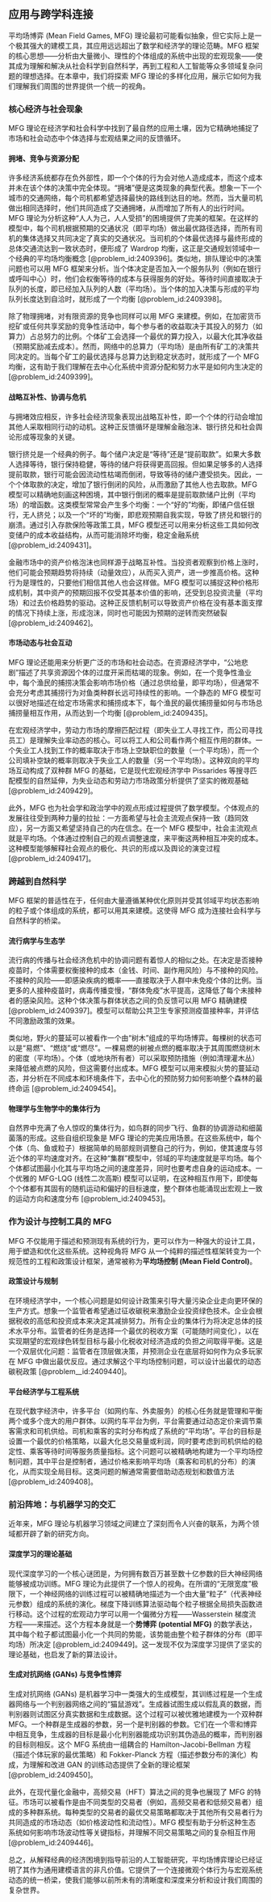 ## 应用与跨学科连接

平均场博弈 (Mean Field Games, MFG) 理论最初可能看似抽象，但它实际上是一个极其强大的建模工具，其应用远远超出了数学和经济学的理论范畴。MFG 框架的核心思想——分析由大量微小、理性的个体组成的系统中出现的宏观现象——使其成为理解和解决从社会科学到自然科学，再到工程和人工智能等众多领域复杂问题的理想选择。在本章中，我们将探索 MFG 理论的多样化应用，展示它如何为我们理解我们周围的世界提供一个统一的视角。

### 核心经济与社会现象

MFG 理论在经济学和社会科学中找到了最自然的应用土壤，因为它精确地捕捉了市场和社会动态中个体选择与宏观结果之间的反馈循环。

#### 拥堵、竞争与资源分配

许多经济系统都存在负外部性，即一个个体的行为会对他人造成成本，而这个成本并未在该个体的决策中完全体现。“拥堵”便是这类现象的典型代表。想象一下一个城市的交通网络，每个司机都希望选择最快的路线到达目的地。然而，当大量司机做出相同选择时，他们共同造成了交通拥堵，从而增加了所有人的出行时间。MFG 理论为分析这种“人人为己，人人受损”的困境提供了完美的框架。在这样的模型中，每个司机根据预期的交通状况（即平均场）做出最优路径选择，而所有司机的集体选择又共同决定了真实的交通状况。当司机的个体最优选择与最终形成的总体交通流达到一致状态时，便形成了 Wardrop 均衡，这正是交通规划领域中一个经典的平均场均衡概念 [@problem_id:2409396]。类似地，排队理论中的决策问题也可以用 MFG 框架来分析。当个体决定是否加入一个服务队列（例如在银行或呼叫中心）时，他们会权衡等待的成本与获得服务的好处。等待时间直接取决于队列的长度，即已经加入队列的人数（平均场）。当个体的加入决策与形成的平均队列长度达到自洽时，就形成了一个均衡 [@problem_id:2409398]。

除了物理拥堵，对有限资源的竞争也同样可以用 MFG 来建模。例如，在加密货币挖矿或任何共享奖励的竞争性活动中，每个参与者的收益取决于其投入的努力（如算力）占总努力的比例。个体矿工会选择一个最优的算力投入，以最大化其净收益（预期奖励减去成本）。然而，网络中的总算力（平均场）是由所有矿工的决策共同决定的。当每个矿工的最优选择与总算力达到稳定状态时，就形成了一个 MFG 均衡，这有助于我们理解在去中心化系统中资源分配和努力水平是如何内生决定的 [@problem_id:2409399]。

#### 战略互补性、协调与危机

与拥堵效应相反，许多社会经济现象表现出战略互补性，即一个个体的行动会增加其他人采取相同行动的动机。这种正反馈循环是理解金融泡沫、银行挤兑和社会舆论形成等现象的关键。

银行挤兑是一个经典的例子。每个储户决定是“等待”还是“提前取款”。如果大多数人选择等待，银行保持稳健，等待的储户将获得更高回报。但如果足够多的人选择提前取款，银行可能会因流动性枯竭而倒闭，导致等待的储户遭受损失。因此，一个个体取款的决定，增加了银行倒闭的风险，从而激励了其他人也去取款。MFG 模型可以精确地刻画这种困境，其中银行倒闭的概率是提前取款储户比例（平均场）的增函数。这类模型常常会产生多个均衡：一个“好的”均衡，即储户信任银行，无人挤兑；以及一个“坏的”均衡，即悲观预期自我实现，导致了挤兑和银行的崩溃。通过引入存款保险等政策工具，MFG 模型还可以用来分析这些工具如何改变储户的成本收益结构，从而可能消除坏均衡，稳定金融系统 [@problem_id:2409431]。

金融市场中的资产价格泡沫也同样源于战略互补性。当投资者观察到价格上涨时，他们可能会预期趋势将持续（动量效应），从而买入资产，进一步推高价格。这种行为是理性的，只要他们相信其他人也会这样做。MFG 模型可以捕捉这种价格形成机制，其中资产的预期回报不仅受其基本价值的影响，还受到总投资流量（平均场）和过去价格趋势的驱动。这种正反馈机制可以导致资产价格在没有基本面支撑的情况下持续上涨，形成泡沫，同时也可能因为预期的逆转而突然破裂 [@problem_id:2409462]。

#### 市场动态与社会互动

MFG 理论还能用来分析更广泛的市场和社会动态。在资源经济学中，“公地悲剧”描述了共享资源因个体的过度开采而枯竭的现象。例如，在一个竞争性渔业中，每个渔民的捕捞决策会影响市场价格（通过总供给量，即平均场），但通常不会充分考虑其捕捞行为对鱼类种群长远可持续性的影响。一个静态的 MFG 模型可以很好地描述在给定市场需求和捕捞成本下，每个渔民的最优捕捞量如何与市场总捕捞量相互作用，从而达到一个均衡 [@problem_id:2409435]。

在宏观经济学中，劳动力市场的摩擦匹配过程（即失业工人寻找工作，而公司寻找员工）是理解失业率动态的核心。可以将工人和公司看作两个相互作用的群体。一个失业工人找到工作的概率取决于市场上空缺职位的数量（一个平均场），而一个公司填补空缺的概率则取决于失业工人的数量（另一个平均场）。这种双向的平均场互动构成了双种群 MFG 的基础，它是现代宏观经济学中 Pissarides 等搜寻匹配模型的自然延伸，为失业动态和劳动力市场政策分析提供了坚实的微观基础 [@problem_id:2409429]。

此外，MFG 也为社会学和政治学中的观点形成过程提供了数学模型。个体观点的发展往往受到两种力量的拉扯：一方面希望与社会主流观点保持一致（趋同效应），另一方面又希望坚持自己的内在信念。在一个 MFG 模型中，社会主流观点就是平均场。个体通过控制自己的观点调整速度，来平衡这两种相互冲突的成本。这种模型能够解释社会观点的极化、共识的形成以及舆论的演变过程 [@problem_id:2409417]。

### 跨越到自然科学

MFG 框架的普适性在于，任何由大量遵循某种优化原则并受其邻域平均状态影响的粒子或个体组成的系统，都可以用其来建模。这使得 MFG 成为连接社会科学与自然科学的桥梁。

#### 流行病学与生态学

流行病的传播与社会经济危机中的协调问题有着惊人的相似之处。在决定是否接种疫苗时，个体需要权衡接种的成本（金钱、时间、副作用风险）与不接种的风险。不接种的风险——即感染疾病的概率——直接取决于人群中未免疫个体的比例。当更多的人接种疫苗时，病毒传播变慢，“群体免疫”水平提高，这降低了每个未接种者的感染风险。这种个体决策与群体状态之间的负反馈可以用 MFG 精确建模 [@problem_id:2409397]。模型可以帮助公共卫生专家预测疫苗接种率，并评估不同激励政策的效果。

类似地，野火的蔓延可以被看作一个由“树木”组成的平均场博弈。每棵树的状态可以是“易燃”、“燃烧”或“燃尽”。一棵易燃的树被点燃的概率取决于其周围燃烧树木的密度（平均场）。个体（或地块所有者）可以采取预防措施（例如清理灌木丛）来降低被点燃的风险，但这需要付出成本。MFG 模型可以用来模拟火势的蔓延动态，并分析在不同成本和环境条件下，去中心化的预防努力如何影响整个森林的最终命运 [@problem_id:2409454]。

#### 物理学与生物学中的集体行为

自然界中充满了令人惊叹的集体行为，如鸟群的同步飞行、鱼群的协调游动和细菌菌落的形成。这些自组织现象是 MFG 理论的完美应用场景。在这些系统中，每个个体（鸟、鱼或粒子）根据简单的局部规则调整自己的行为，例如，使其速度与邻近个体的平均速度对齐。在这种“集群”模型中，邻域的平均速度就是平均场。每个个体都试图最小化其与平均场之间的速度差异，同时也要考虑自身的运动成本。一个优雅的 MFG-LQG (线性二次高斯) 模型可以证明，在这种相互作用下，即使每个个体都有其固有的随机运动和偏好的目标速度，整个群体也能涌现出宏观上一致的运动方向和速度分布 [@problem_id:2409453]。

### 作为设计与控制工具的 MFG

MFG 不仅能用于描述和预测现有系统的行为，更可以作为一种强大的设计工具，用于塑造和优化这些系统。这种视角将 MFG 从一个纯粹的描述性框架转变为一个规范性的工程和政策设计框架，通常被称为**平均场控制 (Mean Field Control)**。

#### 政策设计与规制

在环境经济学中，一个核心问题是如何设计政策来引导大量污染企业走向更环保的生产方式。想象一个监管者希望通过征收碳税来激励企业投资绿色技术。企业会根据税收的高低和投资成本来决定其减排努力。所有企业的集体行为将决定总体的技术水平分布。监管者的任务是选择一个最优的税收方案（可能随时间变化），以在实现期望的宏观绿色转型目标与最小化税收对经济造成的负担之间取得平衡。这是一个双层优化问题：监管者在顶层做决策，并预测企业在底层将如何作为众多玩家在 MFG 中做出最优反应。通过求解这个平均场控制问题，可以设计出最优的动态碳税政策 [@problem__id:2409440]。

#### 平台经济学与工程系统

在现代数字经济中，许多平台（如网约车、外卖服务）的核心任务就是管理和平衡两个或多个庞大的用户群体。以网约车平台为例，平台需要通过动态定价来调节乘客需求和司机供给。司机和乘客的实时分布构成了系统的“平均场”。平台的目标是设置一个最优的价格策略，以最大化总交易量或利润，同时要考虑到司机供给的稳定性、乘客等待时间等服务质量指标。这个问题可以被精确地构建为一个平均场控制问题，其中平台是控制者，通过价格来影响平均场（乘客和司机的分布）的演化，从而实现全局目标。这类问题的解通常需要借助动态规划和数值方法 [@problem_id:2409408]。

### 前沿阵地：与机器学习的交汇

近年来，MFG 理论与机器学习领域之间建立了深刻而令人兴奋的联系，为两个领域都开辟了新的研究方向。

#### 深度学习的理论基础

现代深度学习的一个核心谜团是，为何拥有数百万甚至数十亿参数的巨大神经网络能够被成功训练。MFG 理论为此提供了一个惊人的视角。在所谓的“无限宽度”极限下，一个神经网络的训练过程可以被精确地描述为一个由大量“粒子”（代表神经元参数）组成的系统的演化。梯度下降训练算法驱动每个粒子根据全局损失函数进行移动。这个过程的宏观动力学可以用一个偏微分方程——Wasserstein 梯度流方程——来描述。这个方程本身就是一个**势博弈 (potential MFG)** 的数学表达，其中每个粒子都试图最小化一个共同的势能，该势能由整个粒子群体的分布（即平均场）所决定 [@problem_id:2409449]。这一发现不仅为深度学习提供了坚实的理论基础，也启发了新的算法设计。

#### 生成对抗网络 (GANs) 与竞争性博弈

生成对抗网络 (GANs) 是机器学习中一类强大的生成模型，其训练过程是一个生成器网络与一个判别器网络之间的“猫鼠游戏”。生成器试图生成以假乱真的数据，而判别器则试图区分真实数据和生成数据。这个过程可以被优雅地建模为一个双种群 MFG。一个种群是生成器的参数，另一个是判别器的参数。它们在一个零和博弈中相互竞争，生成器的目标是最小化判别器能成功识别其伪造品的概率，而判别器的目标则相反。这个 MFG 系统由一组耦合的 Hamilton-Jacobi-Bellman 方程（描述个体玩家的最优策略）和 Fokker-Planck 方程（描述参数分布的演化）构成，为理解和改进 GAN 的训练动态提供了全新的理论框架 [@problem_id:2409450]。

此外，在现代量化金融中，高频交易（HFT）算法之间的竞争也展现了 MFG 的特征。市场可以被看作是由不同类型的交易者（例如，高频交易者和低频交易者）组成的多种群系统。每种类型的交易者的最优交易策略都取决于其他所有交易者行为共同造成的市场动态（如价格波动性和流动性）。MFG 模型有助于分析这种生态系统如何影响市场波动性等关键指标，并理解不同交易策略之间的复杂相互作用 [@problem_id:2409446]。

总之，从解释经典的经济困境到指导前沿的人工智能研究，平均场博弈理论已经证明了其作为通用建模语言的非凡价值。它提供了一个连接微观个体行为与宏观系统动态的统一桥梁，使我们能够以前所未有的清晰度和深度来分析和设计我们周围的复杂世界。